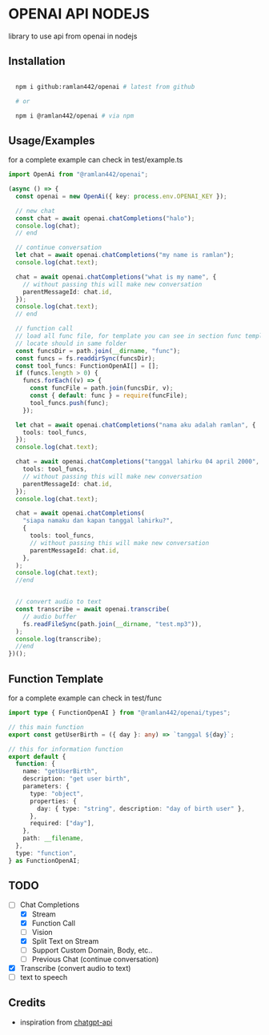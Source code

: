 # OPENAI API NODEJS

library to use api from openai in nodejs

## Installation

```bash

  npm i github:ramlan442/openai # latest from github

  # or

  npm i @ramlan442/openai # via npm
```

## Usage/Examples

for a complete example can check in test/example.ts

```typescript
import OpenAi from "@ramlan442/openai";

(async () => {
  const openai = new OpenAi({ key: process.env.OPENAI_KEY });

  // new chat
  const chat = await openai.chatCompletions("halo");
  console.log(chat);
  // end

  // continue conversation
  let chat = await openai.chatCompletions("my name is ramlan");
  console.log(chat.text);

  chat = await openai.chatCompletions("what is my name", {
    // without passing this will make new conversation
    parentMessageId: chat.id,
  });
  console.log(chat.text);
  // end

  // function call
  // load all func file, for template you can see in section func template
  // locate should in same folder
  const funcsDir = path.join(__dirname, "func");
  const funcs = fs.readdirSync(funcsDir);
  const tool_funcs: FunctionOpenAI[] = [];
  if (funcs.length > 0) {
    funcs.forEach((v) => {
      const funcFile = path.join(funcsDir, v);
      const { default: func } = require(funcFile);
      tool_funcs.push(func);
    });

  let chat = await openai.chatCompletions("nama aku adalah ramlan", {
    tools: tool_funcs,
  });
  console.log(chat.text);

  chat = await openai.chatCompletions("tanggal lahirku 04 april 2000", {
    tools: tool_funcs,
    // without passing this will make new conversation
    parentMessageId: chat.id,
  });
  console.log(chat.text);

  chat = await openai.chatCompletions(
    "siapa namaku dan kapan tanggal lahirku?",
    {
      tools: tool_funcs,
      // without passing this will make new conversation
      parentMessageId: chat.id,
    },
  );
  console.log(chat.text);
  //end


  // convert audio to text
  const transcribe = await openai.transcribe(
    // audio buffer
    fs.readFileSync(path.join(__dirname, "test.mp3")),
  );
  console.log(transcribe);
  //end
})();
```

## Function Template

for a complete example can check in test/func

```typescript
import type { FunctionOpenAI } from "@ramlan442/openai/types";

// this main function
export const getUserBirth = ({ day }: any) => `tanggal ${day}`;

// this for information function
export default {
  function: {
    name: "getUserBirth",
    description: "get user birth",
    parameters: {
      type: "object",
      properties: {
        day: { type: "string", description: "day of birth user" },
      },
      required: ["day"],
    },
    path: __filename,
  },
  type: "function",
} as FunctionOpenAI;
```

## TODO

- [ ] Chat Completions
  - [x] Stream
  - [x] Function Call
  - [ ] Vision
  - [x] Split Text on Stream
  - [ ] Support Custom Domain, Body, etc..
  - [ ] Previous Chat (continue conversation)
- [x] Transcribe (convert audio to text)
- [ ] text to speech

## Credits

- inspiration from [chatgpt-api](https://github.com/transitive-bullshit/chatgpt-api)
